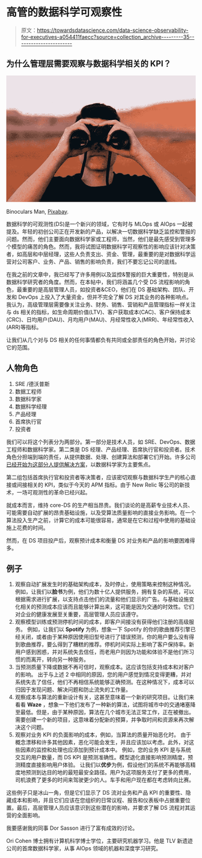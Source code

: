 # 高管的数据科学可观察性

> 原文：<https://towardsdatascience.com/data-science-observability-for-executives-a054411faecc?source=collection_archive---------35----------------------->

## 为什么管理层需要观察与数据科学相关的 KPI？

![](img/67f20279ae6d96e050d68f89fceb70dd.png)

Binoculars Man, [Pixabay](https://pixabay.com/photos/binoculars-looking-man-discovery-1209011/).

数据科学的可观测性(DS)是一个新兴的领域，它有时与 MLOps 或 AIOps 一起被提及。年轻的初创公司正在开发新的产品，以解决一切数据科学缺乏监控和警报的问题。然而，他们主要面向数据科学家或工程师，当然，他们是最先感受到管理多个模型的痛苦的角色。然而，我将试图证明数据科学可观察性的影响应该针对决策者，如高层和中层经理，这些人负责支出、资金、管理，最重要的是对数据科学运营对公司客户、业务、产品、销售的影响负责，我们不要忘记公司的底线。

在我之前的文章中，我已经写了许多用例以及监控&警报的巨大重要性，特别是从数据科学研究者的角度。然而，在本帖中，我们将涵盖几个受 DS 流程影响的角色，最重要的是高层管理人员，如投资者&CEO，他们在 DS 基础架构、团队、开发和 DevOps 上投入了大量资金，但并不完全了解 DS 对其业务的各种影响点。我认为，高级管理层需要像关注业务、财务、销售、营销和产品管理指标一样关注与 ds 相关的指标，如生命周期价值(LTV)、客户获取成本(CAC)、客户保持成本(CRC)、日均用户(DAU)、月均用户(MAU)、月经常性收入(MRR)、年经常性收入(ARR)等指标。

让我们从几个对与 DS 相关的任何事情都负有共同或全部责任的角色开始，并讨论它的范围。

## 人物角色

1.  SRE /德沃普斯
2.  数据工程师
3.  数据科学家
4.  数据科学经理
5.  产品经理
6.  首席执行官
7.  投资者

我们可以将这个列表分为两部分。第一部分是技术人员，如 SRE、DevOps、数据工程师和数据科学家。第二类是 DS 经理、产品经理、首席执行官和投资者。技术角色分担端到端的责任，从提供数据、处理、创建算法和部署它们开始。许多公司[已经开始为这部分人提供解决方案](/monitor-stop-being-a-blind-data-scientist-ac915286075f)，以数据科学家为主要焦点。

第二组包括首席执行官和投资者等决策者，应该密切观察与数据科学生产的核心直接或间接相关的 KPI，类似于今天的 APM 指标。由于 New Relic 等公司的新技术，一场可观测性的革命已经兴起。

就成本而言，维持 core-DS 的生产相当昂贵。我们谈论的是高薪专业技术人员、可能需要自动扩展的昂贵基础设施，以及受算法质量影响的直接业务影响。在一个算法投入生产之前，计算它的成本可能很容易，通常是在它和过程中使用的基础设施上花费的时间。

然而，在 DS 项目投产后，观察预计成本和衡量 DS 对业务和产品的影响要困难得多。

## 例子

1.  观察自动扩展发生时的基础架构成本，及时停止，使用策略来控制这种情况。
    例如，让我们以**脸书**为例，他们为数十亿人提供服务，拥有复杂的系统，可以根据需求进行扩展，以支持点击他们的流量和他们显示的广告。与基础设施变化相关的预测成本应该而且能够计算出来，这可能是因为交通的时效性。它们对企业的健康发展至关重要，高层管理人员应该遵守。
2.  观察模型训练或预测停机时间的成本，即客户间接没有获得他们注册的高级服务。
    例如，让我们以 **Spotify** 为例，想象一下 Spotify 的你的歌曲推荐引擎已经关闭，或者由于某种原因使用旧型号进行了错误预测，你的用户要么没有得到歌曲推荐，要么得到了糟糕的推荐。停机时间实际上影响了客户保持率。新用户感到困惑，并对系统失去信任，而老用户则因为功能和体验不是他们所习惯的而离开，转向另一种服务。
3.  当预测质量下降或数据不再可信时，观察成本。这应该包括支持成本和对客户的影响。
    出于与上述 2 中相同的原因，您的用户感觉到情况变得更糟，并对系统失去了信任，他们不再相信系统能够正确预测。在这种情况下，成本可以归因于发现问题、解决问题和防止流失的工作量。
4.  观察成本与算法的重新设计有关，这甚至意味着一个新的研究项目。让我们来看看 **Waze** ，想象一下他们发布了一种新的算法，试图将城市中的交通堵塞降至最低。但是，由于某种原因，算法在几个城市无法正常工作，正在被撤出。需要创建一个新的项目，这意味着分配新的预算，并争取时间和资源来再次解决这个问题。
5.  观察对业务 KPI 的负面影响的成本，例如，当算法的质量开始恶化时。
    由于概念漂移和许多其他因素，恶化可能会发生，并且应该加以考虑。此外，对这些因素的监控和处理也应添加到预计成本中。
    例如，您的业务 KPI 是与系统交互的用户数量，而 DS KPI 是预测准确性。模型退化直接影响预测精度，预测精度直接影响用户体验。
    让我们以**优步**为例，假设他们的系统不再能够高精度地预测到达目的地的最短最安全路径。用户为这项服务支付了更多的费用，司机浪费了更多的时间来驾驶更少的人。车手和用户现在都在考虑转向比赛。

这些例子只是冰山一角，但是它们显示了 DS 流对业务和产品 KPI 的重要性、隐藏成本和影响，并且它们应该在您组织的日常议程、报告和仪表板中占据重要位置。最后，高层管理人员应该意识到这些潜在的影响，并要求了解 DS 流程对其运营的全面影响。

我要感谢我的同事 Dor Sasson 进行了富有成效的讨论。

Ori Cohen 博士拥有计算机科学博士学位，主要研究机器学习。他是 TLV 新遗迹公司的首席数据科学家，从事 AIOps 领域的机器和深度学习研究。